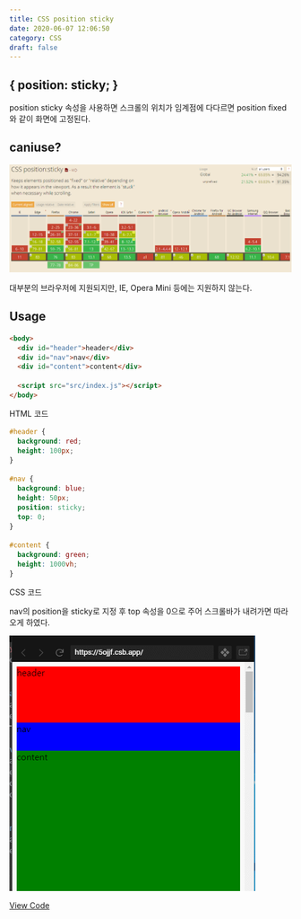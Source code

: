 ```yaml
---
title: CSS position sticky
date: 2020-06-07 12:06:50
category: CSS
draft: false
---
```


## { position: sticky; }

position sticky 속성을 사용하면 스크롤의 위치가 임계점에 다다르면 position fixed와 같이 화면에 고정된다.

## caniuse?

![](./images/css-position-sticky/sticky.png)

대부분의 브라우저에 지원되지만, IE, Opera Mini 등에는 지원하지 않는다.

## Usage

```html
<body>
  <div id="header">header</div>
  <div id="nav">nav</div>
  <div id="content">content</div>

  <script src="src/index.js"></script>
</body>
```

HTML 코드

```css
#header {
  background: red;
  height: 100px;
}

#nav {
  background: blue;
  height: 50px;
  position: sticky;
  top: 0;
}

#content {
  background: green;
  height: 1000vh;
}
```

CSS 코드

nav의 position을 sticky로 지정 후 top 속성을 0으로 주어 스크롤바가 내려가면 따라오게 하였다.

![](./images/css-position-sticky/sticky2.gif)

[View Code](https://codesandbox.io/s/sticky-5ojjf)
